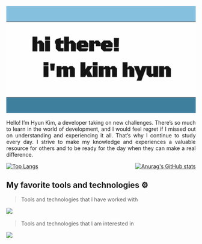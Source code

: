 ![hi](https://github.com/forhn37/forhn37/blob/main/images/hithere.gif)

<p align="justify">
Hello! I’m Hyun Kim, a developer taking on new challenges. There’s so much to learn in the world of development, and I would feel regret if I missed out on understanding and experiencing it all. That’s why I continue to study every day. I strive to make my knowledge and experiences a valuable resource for others and to be ready for the day when they can make a real difference.
</p>

<div align="center" style="display: flex; justify-content: space-between; width: 100%; margin: auto;">
  <a href="#">
    <img src="https://github-readme-stats.vercel.app/api/top-langs/?username=forhn37&layout=donut" alt="Top Langs" style="height: 200px;" />
  </a>
  <a href="#">
    <img src="https://github-readme-stats.vercel.app/api?username=forhn37&show_icons=true&theme=radical" alt="Anurag's GitHub stats" style="height: 200px;" />
  </a>
</div>

## My favorite tools and technologies ⚙️

> Tools and technologies that I have worked with
<img src="https://skillicons.dev/icons?i=js,nodejs,ts,supabase,html,css,figma,git,github,mysql,nextjs,notion,tailwind,vercel,vscode">

> Tools and technologies that I am interested in
<img src="https://skillicons.dev/icons?i=py,react,c,styledcomponents,java,kubernetes,docker,django,fastapi,mongodb,nestjs,linux,ubuntu">

